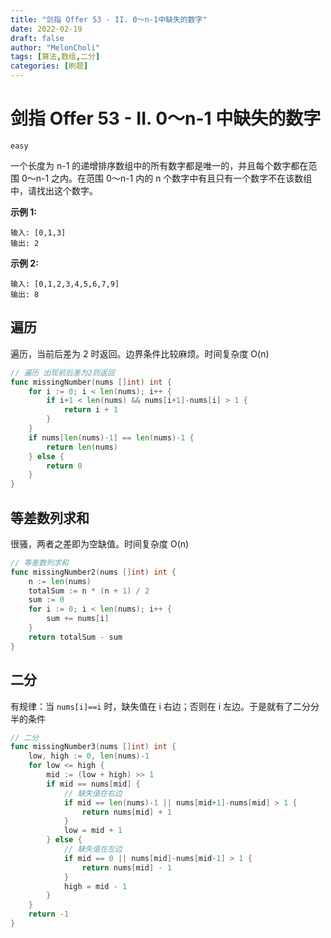 ```yaml
---
title: "剑指 Offer 53 - II. 0～n-1中缺失的数字"
date: 2022-02-19
draft: false
author: "MelonCholi"
tags: [算法,数组,二分]
categories: [刷题]
---
```


# 剑指 Offer 53 - II. 0～n-1 中缺失的数字

`easy`

一个长度为 n-1 的递增排序数组中的所有数字都是唯一的，并且每个数字都在范围 0～n-1 之内。在范围 0～n-1 内的 n 个数字中有且只有一个数字不在该数组中，请找出这个数字。

**示例 1:**

```
输入: [0,1,3]
输出: 2
```

**示例 2:**

```
输入: [0,1,2,3,4,5,6,7,9]
输出: 8
```

## 遍历

遍历，当前后差为 2 时返回。边界条件比较麻烦。时间复杂度 O(n)

```go
// 遍历 出现前后差为2则返回
func missingNumber(nums []int) int {
	for i := 0; i < len(nums); i++ {
		if i+1 < len(nums) && nums[i+1]-nums[i] > 1 {
			return i + 1
		}
	}
	if nums[len(nums)-1] == len(nums)-1 {
		return len(nums)
	} else {
		return 0
	}
}
```

## 等差数列求和

很骚，两者之差即为空缺值。时间复杂度 O(n)

```go
// 等差数列求和
func missingNumber2(nums []int) int {
	n := len(nums)
	totalSum := n * (n + 1) / 2
	sum := 0
	for i := 0; i < len(nums); i++ {
		sum += nums[i]
	}
	return totalSum - sum
}
```

## 二分

有规律：当 `nums[i]==i` 时，缺失值在 i 右边；否则在 i 左边。于是就有了二分分半的条件

```go
// 二分
func missingNumber3(nums []int) int {
	low, high := 0, len(nums)-1
	for low <= high {
		mid := (low + high) >> 1
		if mid == nums[mid] {
			// 缺失值在右边
			if mid == len(nums)-1 || nums[mid+1]-nums[mid] > 1 {
				return nums[mid] + 1
			}
			low = mid + 1
		} else {
			// 缺失值在左边
			if mid == 0 || nums[mid]-nums[mid-1] > 1 {
				return nums[mid] - 1
			}
			high = mid - 1
		}
	}
	return -1
}
```

